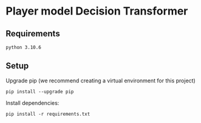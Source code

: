 # Player model Decision Transformer

## Requirements
```
python 3.10.6
```

## Setup
Upgrade pip (we recommend creating a virtual environment for this project)
```
pip install --upgrade pip
```
Install dependencies:
```
pip install -r requirements.txt
```
